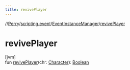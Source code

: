 ```yaml
---
title: revivePlayer
---
```

//[Perry](../../../index.html)/[scripting.event](../index.html)/[EventInstanceManager](index.html)/[revivePlayer](revive-player.html)



# revivePlayer



[jvm]\
fun [revivePlayer](revive-player.html)(chr: [Character](../../client/-character/index.html)): [Boolean](https://kotlinlang.org/api/latest/jvm/stdlib/kotlin/-boolean/index.html)




